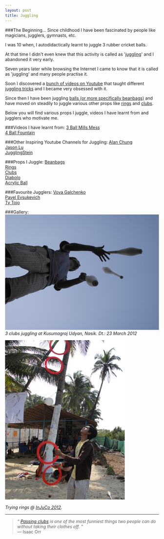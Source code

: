 ```yaml
---
layout: post
title: Juggling
---
```


###The Beginning...
Since childhood I have been fascinated by people like magicians, jugglers, gymnasts, etc.

I was 10 when, I autodidactically learnt to juggle 3 rubber cricket balls. 

At that time I didn't even knew that this activity is called as '<a href="http://en.wikipedia.org/wiki/Juggling" target="_blank">juggling</a>' and I abandoned it very early. 

Seven years later while browsing the Internet I came to know that it is called as 'juggling' and many people practise it. 

Soon I discovered a <a href="http://www.youtube.com/user/eMretsiM/videos" target="_blank">bunch of videos on Youtube</a> that taught different <a href="http://en.wikipedia.org/wiki/Juggling_pattern" target="_blank">juggling tricks</a> and I became very obsessed with it. 

Since then I have been juggling <a href="http://en.wikipedia.org/wiki/Juggling_ball" target="_blank">balls (or more specifically beanbags)</a> and have moved on steadily to juggle various other props like <a href="http://en.wikipedia.org/wiki/Juggling_ring" target="_blank">rings</a> and <a href="http://en.wikipedia.org/wiki/Juggling_club" target="_blank">clubs</a>. 

Below you will find various props I juggle, videos I have learnt from and jugglers who motivate me.

###Videos I have learnt from:
<a href="http://www.youtube.com/watch?v=oE2qI5uTb1U" target="_blank">3 Ball Mills Mess</a>  
<a href="http://www.youtube.com/watch?v=0I8Edzbb700" target="_blank">4 Ball Fountain</a>

###Other Inspiring Youtube Channels for Juggling:
<a href="http://www.youtube.com/user/eMretsiM/videos" target="_blank">Alan Chung</a>  
<a href="http://www.youtube.com/user/Draitube/videos" target="_blank">Jason Lu</a>  
<a href="http://www.youtube.com/user/JugglingStein/videos" target="_blank">JugglingStein</a>

###Props I Juggle:
<a href="http://en.wikipedia.org/wiki/Bean_bag" target="_blank">Beanbags</a>  
<a href="http://en.wikipedia.org/wiki/Juggling_ring" target="_blank">Rings</a>  
<a href="http://en.wikipedia.org/wiki/Juggling_club" target="_blank">Clubs</a>  
<a href="http://en.wikipedia.org/wiki/Diabolo" target="_blank">Diabolo</a>  
<a href="http://en.wikipedia.org/wiki/Contact_juggling" target="_blank">Acrylic Ball</a>  

###Favourite Jugglers:
<a href="http://vova.galchenko.com/" target="_blank">Vova Galchenko</a>  
<a href="http://evsukevich.com/" target="_blank">Pavel Evsukevich</a>  
<a href="http://tytojo.com" target="_blank">Ty Tojo</a>

###Gallery:
![Club Juggling](/public/img/juggling/clubjuggling.jpg) 
*3 clubs juggling at Kusumagraj Udyan, Nasik. Dt.: 23 March 2012*  

![Ring Juggling](/public/img/juggling/ringjuggling.jpg) 

*Trying rings @ <a href="http://injuco.org" target="_blank">InJuCo 2012</a>.*

---	  
>*&ldquo; <a href="http://en.wikipedia.org/wiki/Passing_(juggling)" target="_blank">Passing clubs</a> is one of the most funniest things two people can do without taking their clothes off. &rdquo;*<br>&mdash; Isaac Orr
